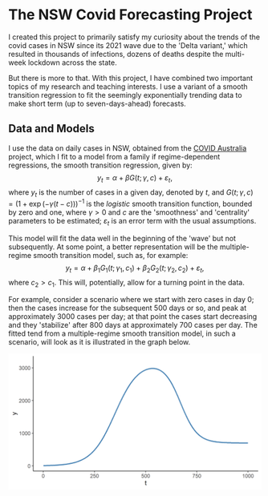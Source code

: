 # The NSW Covid Forecasting Project

I created this project to primarily satisfy my curiosity about the trends of the covid cases in NSW since its 2021 wave due to the 'Delta variant,' which resulted in thousands of infections, dozens of deaths despite the multi-week lockdown across the state. 

But there is more to that. With this project, I have combined two important topics of my research and teaching interests. I use a variant of a smooth transition regression to fit the seemingly exponentially trending data to make short term (up to seven-days-ahead) forecasts.

## Data and Models

I use the data on daily cases in NSW, obtained from the [COVID Australia](https://www.covidaustralia.com/) project, which I fit to a model from a family if regime-dependent regressions, the smooth transition regression, given by: $$y_t = \alpha+\beta G(t;\gamma,c)+\varepsilon_t,$$ where $y_t$ is the number of cases in a given day, denoted by $t$, and $G(t;\gamma,c) = (1+\exp(-\gamma(t-c)))^{-1}$ is the *logistic* smooth transition function, bounded by zero and one, where $\gamma > 0$ and $c$ are the 'smoothness' and 'centrality' parameters to be estimated; $\varepsilon_t$ is an error term with the usual assumptions. 

This model will fit the data well in the beginning of the 'wave' but not subsequently. At some point, a better representation will be the multiple-regime smooth transition model, such as, for example: $$y_t = \alpha+\beta_1 G_1(t;\gamma_1,c_1)+\beta_2 G_2(t;\gamma_2,c_2)+\varepsilon_t,$$ where $c_2 > c_1$. This will, potentially, allow for a turning point in the data.

For example, consider a scenario where we start with zero cases in day 0; then the cases increase for the subsequent 500 days or so, and peak at approximately 3000 cases per day; at that point the cases start decreasing and they 'stabilize' after 800 days at approximately 700 cases per day. The fitted tend from a multiple-regime smooth transition model, in such a scenario, will look as it is illustrated in the graph below.

![](illustration.png)




